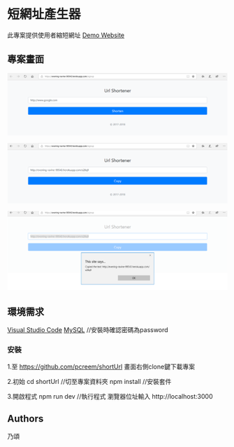 # 短網址產生器

此專案提供使用者縮短網址
[Demo Website](http://localhost:3000/)

## 專案畫面

![image](https://github.com/pcreem/shortUrl/blob/master/img/index.png)

![image](https://github.com/pcreem/shortUrl/blob/master/img/shorten.png)

![image](https://github.com/pcreem/shortUrl/blob/master/img/copy.png)

## 環境需求

[Visual Studio Code](https://visualstudio.microsoft.com/zh-hant/)
[MySQL](https://dev.mysql.com/downloads/mysql/) //安裝時確認密碼為password

### 安裝

1.至 https://github.com/pcreem/shortUrl 畫面右側clone鍵下載專案

2.初始
cd shortUrl  //切至專案資料夾
npm install  //安裝套件

3.開啟程式
npm run dev //執行程式
瀏覽器位址輸入 http://localhost:3000  


## Authors
乃頌